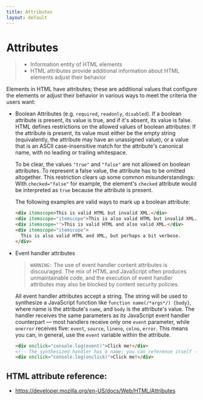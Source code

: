 ```yaml
---
title: Attributes
layout: default
---
```

# Attributes

> - Information entity of HTML elements
> - HTML attributes provide additional information about HTML elements adjust their behavior

Elements in HTML have attributes; these are additional values that configure the elements or adjust their behavior in various ways to meet the criteria the users want:

- Boolean Attributes (e.g. `required`, `readonly`, `disabled`). If a boolean attribute is present, its value is true, and if it's absent, its value is false. HTML defines restrictions on the allowed values of boolean attributes: If the attribute is present, its value must either be the empty string (equivalently, the attribute may have an unassigned value), or a value that is an ASCII case-insensitive match for the attribute's canonical name, with no leading or trailing whitespace.

  To be clear, the values `"true"` and `"false"` are not allowed on boolean attributes. To represent a false value, the attribute has to be omitted altogether. This restriction clears up some common misunderstandings: With `checked="false"` for example, the element's `checked` attribute would be interpreted as `true` because the attribute is present.

  The following examples are valid ways to mark up a boolean attribute:

  ```html
  <div itemscope>This is valid HTML but invalid XML.</div>
  <div itemscope="itemscope">This is also valid HTML but invalid XML.</div>
  <div itemscope="">This is valid HTML and also valid XML.</div>
  <div itemscope="itemscope">
    This is also valid HTML and XML, but perhaps a bit verbose.
  </div>
  ```

- Event handler attributes

  > `WARNING:` The use of event handler content attributes is discouraged. The mix of HTML and JavaScript often produces unmaintainable code, and the execution of event handler attributes may also be blocked by content security policies.

  All event handler attributes accept a string. The string will be used to synthesize a JavaScript function like `function name(/*args*/) {body}`, where name is the attribute's `name`, and `body` is the attribute's value. The handler receives the same parameters as its JavaScript event handler counterpart — most handlers receive only one `event` parameter, while `onerror` receives five: `event`, `source`, `lineno`, `colno`, `error`. This means you can, in general, use the `event` variable within the attribute.

  ```html
  <div onclick="console.log(event)">Click me!</div>
  <!-- The synthesized handler has a name; you can reference itself -->
  <div onclick="console.log(onclick)">Click me!</div>
  ```

## HTML attribute reference:

- https://developer.mozilla.org/en-US/docs/Web/HTML/Attributes
